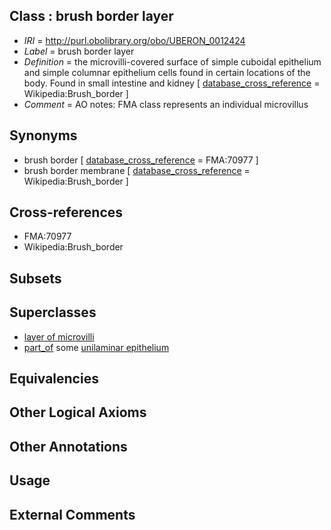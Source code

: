 
## Class : brush border layer

 * *IRI* = http://purl.obolibrary.org/obo/UBERON_0012424
 * *Label* = brush border layer
 * *Definition* = the microvilli-covered surface of simple cuboidal epithelium and simple columnar epithelium cells found in certain locations of the body. Found in small intestine and kidney [ [database_cross_reference](../../ef/oboInOwl#hasDbXref.md) = Wikipedia:Brush_border ]
 * *Comment* = AO notes: FMA class represents an individual microvillus

## Synonyms

 * brush border [ [database_cross_reference](../../ef/oboInOwl#hasDbXref.md) = FMA:70977 ]
 * brush border membrane [ [database_cross_reference](../../ef/oboInOwl#hasDbXref.md) = Wikipedia:Brush_border ]

## Cross-references

 * FMA:70977
 * Wikipedia:Brush_border

## Subsets


## Superclasses

 * [layer of microvilli](../../UBERON/23/UBERON_0012423.md)
 * [part_of](../../BFO/50/BFO_0000050.md) some [unilaminar epithelium](../../UBERON/90/UBERON_0000490.md)

## Equivalencies


## Other Logical Axioms


## Other Annotations


## Usage


## External Comments

